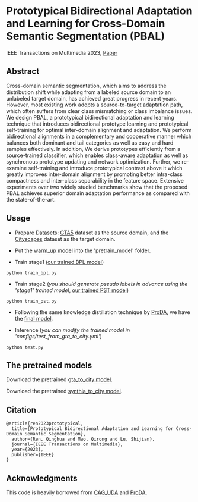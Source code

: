 # Prototypical Bidirectional Adaptation and Learning for Cross-Domain Semantic Segmentation (PBAL)
IEEE Transactions on Multimedia 2023, [Paper](https://ieeexplore.ieee.org/document/10102322/)

Abstract
---
Cross-domain semantic segmentation, which aims to address the distribution shift while adapting from a labeled source domain to an unlabeled target domain, has achieved great progress in recent years. However, most existing work adopts a source-to-target adaptation path, which often suffers from clear class mismatching or class imbalance issues. We design PBAL, a prototypical bidirectional adaptation and learning technique that introduces bidirectional prototype learning and prototypical self-training for optimal inter-domain alignment and adaptation. We perform bidirectional alignments in a complementary and cooperative manner which balances both dominant and tail categories as well as easy and hard samples effectively. In addition, We derive prototypes efficiently from a source-trained classifier, which enables class-aware adaptation as well as synchronous prototype updating and network optimization. Further, we re-examine self-training and introduce prototypical contrast above it which greatly improves inter-domain alignment by promoting better intra-class compactness and inter-class separability in the feature space. Extensive experiments over two widely studied benchmarks show that the proposed PBAL achieves superior domain adaptation performance as compared with the state-of-the-art.

Usage
---
- Prepare Datasets: [GTA5](https://download.visinf.tu-darmstadt.de/data/from_games/) dataset as the source domain, and the [Cityscapes](https://www.cityscapes-dataset.com/) dataset as the target domain.

- Put the [warm_up model](https://drive.google.com/file/d/1xvSJnNFDCOqb73kGZbP1MB97Tvl9nUbS/view?usp=drive_link) into the 'pretrain_model' folder.

- Train stage1 ([our trained BPL model](https://drive.google.com/file/d/13pEivIotb7zHtaTZbjTbCn0niJ7tYBZu/view?usp=drive_link))
```
python train_bpl.py
```

- Train stage2 (*you should generate pseudo labels in advance using the 'stage1' trained model*, [our trained PST model](https://drive.google.com/file/d/1xbIg5JLG8iBut0NIOOR_CyBEtCUWjsue/view?usp=drive_link))
```
python train_pst.py
```

- Following the same knowledge distillation technique by [ProDA](https://github.com/microsoft/ProDA), we have the [final model](https://drive.google.com/file/d/1HtaZLhx_5WKHN9h8z7f2GnRZQEdym3hp/view?usp=drive_link).

- Inference (*you can modify the trained model in 'configs/test_from_gta_to_city.yml'*)
```
python test.py
```

The pretrained models
---
Download the pretrained [gta_to_city model](https://drive.google.com/file/d/1HtaZLhx_5WKHN9h8z7f2GnRZQEdym3hp/view?usp=drive_link).

Download the pretrained [synthia_to_city model](https://drive.google.com/file/d/1k93djzCsHn_DkeIPuKqr4RvsPyCTUaBS/view?usp=drive_link).

Citation
---
```
@article{ren2023prototypical,
  title={Prototypical Bidirectional Adaptation and Learning for Cross-Domain Semantic Segmentation},
  author={Ren, Qinghua and Mao, Qirong and Lu, Shijian},
  journal={IEEE Transactions on Multimedia},
  year={2023},
  publisher={IEEE}
}
```
Acknowledgments
---
This code is heavily borrowed from [CAG_UDA](https://github.com/RogerZhangzz/CAG_UDA) and [ProDA](https://github.com/microsoft/ProDA).
